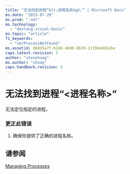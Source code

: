 ```yaml
---
title: "无法找到进程“&lt;进程名称&gt;” | Microsoft Docs"
ms.date: "2015-07-20"
ms.prod: ".net"
ms.technology: 
  - "devlang-visual-basic"
ms.topic: "article"
f1_keywords: 
  - "vbrProcessNotFound"
ms.assetid: d6095a7f-6168-4b00-8639-11fb64dd2ebe
caps.latest.revision: 5
author: "stevehoag"
ms.author: "shoag"
caps.handback.revision: 5
---
```

# 无法找到进程“&lt;进程名称&gt;”
无法定位指定的进程。  
  
### 更正此错误  
  
1.  确保你提供了正确的进程名称。  
  
## 请参阅  
 [Managing Processes](http://msdn.microsoft.com/zh-cn/ef2f9767-330b-49f3-aa33-8574c241b9d2)